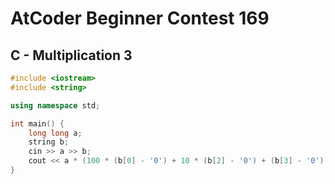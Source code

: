 # AtCoder Beginner Contest 169
## C - Multiplication 3
```cpp
#include <iostream>
#include <string>

using namespace std;

int main() {
    long long a;
    string b;
    cin >> a >> b;
    cout << a * (100 * (b[0] - '0') + 10 * (b[2] - '0') + (b[3] - '0')) / 100 << endl;
}
```
